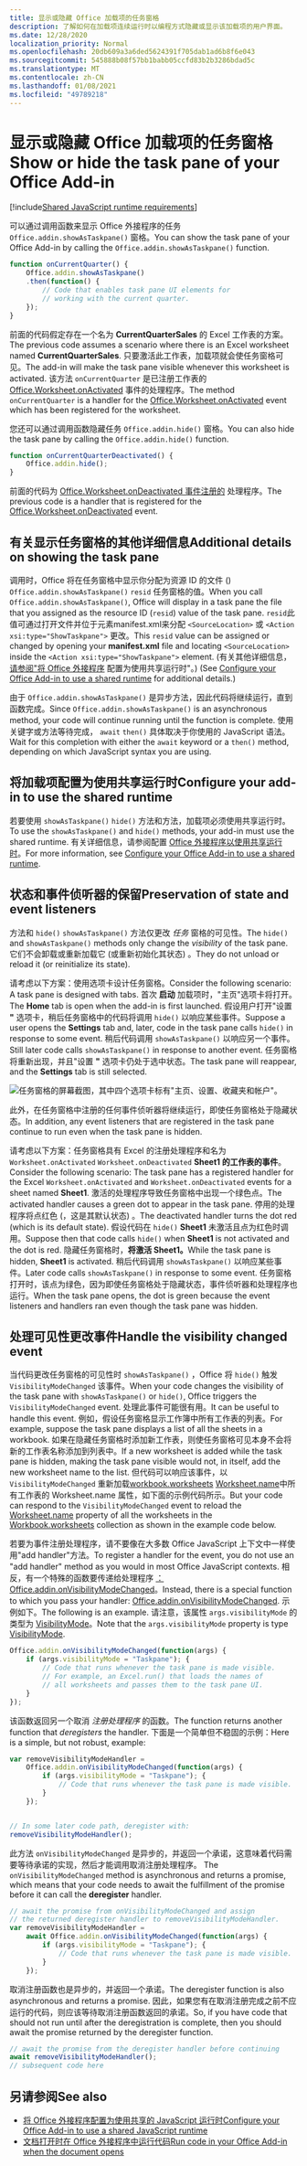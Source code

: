 ```yaml
---
title: 显示或隐藏 Office 加载项的任务窗格
description: 了解如何在加载项连续运行时以编程方式隐藏或显示该加载项的用户界面。
ms.date: 12/28/2020
localization_priority: Normal
ms.openlocfilehash: 20db609a3a6ded5624391f705dab1ad6b8f6e043
ms.sourcegitcommit: 545888b08f57bb1babb05ccfd83b2b3286bdad5c
ms.translationtype: MT
ms.contentlocale: zh-CN
ms.lasthandoff: 01/08/2021
ms.locfileid: "49789218"
---
```

# <a name="show-or-hide-the-task-pane-of-your-office-add-in"></a><span data-ttu-id="701f1-103">显示或隐藏 Office 加载项的任务窗格</span><span class="sxs-lookup"><span data-stu-id="701f1-103">Show or hide the task pane of your Office Add-in</span></span>

[!include[Shared JavaScript runtime requirements](../includes/shared-runtime-requirements-note.md)]

<span data-ttu-id="701f1-104">可以通过调用函数来显示 Office 外接程序的任务 `Office.addin.showAsTaskpane()` 窗格。</span><span class="sxs-lookup"><span data-stu-id="701f1-104">You can show the task pane of your Office Add-in by calling the `Office.addin.showAsTaskpane()` function.</span></span>

```javascript
function onCurrentQuarter() {
    Office.addin.showAsTaskpane()
    .then(function() {
        // Code that enables task pane UI elements for
        // working with the current quarter.
    });
}
```

<span data-ttu-id="701f1-105">前面的代码假定存在一个名为 **CurrentQuarterSales** 的 Excel 工作表的方案。</span><span class="sxs-lookup"><span data-stu-id="701f1-105">The previous code assumes a scenario where there is an Excel worksheet named **CurrentQuarterSales**.</span></span> <span data-ttu-id="701f1-106">只要激活此工作表，加载项就会使任务窗格可见。</span><span class="sxs-lookup"><span data-stu-id="701f1-106">The add-in will make the task pane visible whenever this worksheet is activated.</span></span> <span data-ttu-id="701f1-107">该方法 `onCurrentQuarter` 是已注册工作表的 [Office.Worksheet.onActivated](/javascript/api/excel/excel.worksheet?view=excel-js-preview&preserve-view=true#onactivated) 事件的处理程序。</span><span class="sxs-lookup"><span data-stu-id="701f1-107">The method `onCurrentQuarter` is a handler for the [Office.Worksheet.onActivated](/javascript/api/excel/excel.worksheet?view=excel-js-preview&preserve-view=true#onactivated) event which has been registered for the worksheet.</span></span>

<span data-ttu-id="701f1-108">您还可以通过调用函数隐藏任务 `Office.addin.hide()` 窗格。</span><span class="sxs-lookup"><span data-stu-id="701f1-108">You can also hide the task pane by calling the `Office.addin.hide()` function.</span></span>

```javascript
function onCurrentQuarterDeactivated() {
    Office.addin.hide();
}
```

<span data-ttu-id="701f1-109">前面的代码为 [Office.Worksheet.onDeactivated 事件注册的](/javascript/api/excel/excel.worksheet?view=excel-js-preview&preserve-view=true#ondeactivated) 处理程序。</span><span class="sxs-lookup"><span data-stu-id="701f1-109">The previous code is a handler that is registered for the [Office.Worksheet.onDeactivated](/javascript/api/excel/excel.worksheet?view=excel-js-preview&preserve-view=true#ondeactivated) event.</span></span>

## <a name="additional-details-on-showing-the-task-pane"></a><span data-ttu-id="701f1-110">有关显示任务窗格的其他详细信息</span><span class="sxs-lookup"><span data-stu-id="701f1-110">Additional details on showing the task pane</span></span>

<span data-ttu-id="701f1-111">调用时，Office 将在任务窗格中显示你分配为资源 ID 的文件 () `Office.addin.showAsTaskpane()` `resid` 任务窗格的值。</span><span class="sxs-lookup"><span data-stu-id="701f1-111">When you call `Office.addin.showAsTaskpane()`, Office will display in a task pane the file that you assigned as the resource ID (`resid`) value of the task pane.</span></span> <span data-ttu-id="701f1-112">`resid`此值可通过打开文件并位于元素manifest.xml来分配 `<SourceLocation>` 或 `<Action xsi:type="ShowTaskpane">` 更改。</span><span class="sxs-lookup"><span data-stu-id="701f1-112">This `resid` value can be assigned or changed by opening your **manifest.xml** file and locating `<SourceLocation>` inside the `<Action xsi:type="ShowTaskpane">` element.</span></span>
<span data-ttu-id="701f1-113"> (有关其他详细信息， [请参阅"将 Office 外接程序](configure-your-add-in-to-use-a-shared-runtime.md) 配置为使用共享运行时"。) </span><span class="sxs-lookup"><span data-stu-id="701f1-113">(See [Configure your Office Add-in to use a shared runtime](configure-your-add-in-to-use-a-shared-runtime.md) for additional details.)</span></span>

<span data-ttu-id="701f1-114">由于 `Office.addin.showAsTaskpane()` 是异步方法，因此代码将继续运行，直到函数完成。</span><span class="sxs-lookup"><span data-stu-id="701f1-114">Since `Office.addin.showAsTaskpane()` is an asynchronous method, your code will continue running until the function is complete.</span></span> <span data-ttu-id="701f1-115">使用关键字或方法等待完成， `await` `then()` 具体取决于你使用的 JavaScript 语法。</span><span class="sxs-lookup"><span data-stu-id="701f1-115">Wait for this completion with either the `await` keyword or a `then()` method, depending on which JavaScript syntax you are using.</span></span>

## <a name="configure-your-add-in-to-use-the-shared-runtime"></a><span data-ttu-id="701f1-116">将加载项配置为使用共享运行时</span><span class="sxs-lookup"><span data-stu-id="701f1-116">Configure your add-in to use the shared runtime</span></span>

<span data-ttu-id="701f1-117">若要使用 `showAsTaskpane()` `hide()` 方法和方法，加载项必须使用共享运行时。</span><span class="sxs-lookup"><span data-stu-id="701f1-117">To use the `showAsTaskpane()` and `hide()` methods, your add-in must use the shared runtime.</span></span> <span data-ttu-id="701f1-118">有关详细信息，请参阅配置 [Office 外接程序以使用共享运行时](configure-your-add-in-to-use-a-shared-runtime.md)。</span><span class="sxs-lookup"><span data-stu-id="701f1-118">For more information, see [Configure your Office Add-in to use a shared runtime](configure-your-add-in-to-use-a-shared-runtime.md).</span></span>

## <a name="preservation-of-state-and-event-listeners"></a><span data-ttu-id="701f1-119">状态和事件侦听器的保留</span><span class="sxs-lookup"><span data-stu-id="701f1-119">Preservation of state and event listeners</span></span>

<span data-ttu-id="701f1-120">方法和 `hide()` `showAsTaskpane()` 方法仅更改 *任务* 窗格的可见性。</span><span class="sxs-lookup"><span data-stu-id="701f1-120">The `hide()` and `showAsTaskpane()` methods only change the *visibility* of the task pane.</span></span> <span data-ttu-id="701f1-121">它们不会卸载或重新加载它 (或重新初始化其状态) 。</span><span class="sxs-lookup"><span data-stu-id="701f1-121">They do not unload or reload it (or reinitialize its state).</span></span>

<span data-ttu-id="701f1-122">请考虑以下方案：使用选项卡设计任务窗格。</span><span class="sxs-lookup"><span data-stu-id="701f1-122">Consider the following scenario: A task pane is designed with tabs.</span></span> <span data-ttu-id="701f1-123">首次 **启动** 加载项时，"主页"选项卡将打开。</span><span class="sxs-lookup"><span data-stu-id="701f1-123">The **Home** tab is open when the add-in is first launched.</span></span> <span data-ttu-id="701f1-124">假设用户打开"设置 **"** 选项卡，稍后任务窗格中的代码将调用 `hide()` 以响应某些事件。</span><span class="sxs-lookup"><span data-stu-id="701f1-124">Suppose a user opens the **Settings** tab and, later, code in the task pane calls `hide()` in response to some event.</span></span> <span data-ttu-id="701f1-125">稍后代码调用 `showAsTaskpane()` 以响应另一个事件。</span><span class="sxs-lookup"><span data-stu-id="701f1-125">Still later code calls `showAsTaskpane()` in response to another event.</span></span> <span data-ttu-id="701f1-126">任务窗格将重新出现，并且"设置 **"** 选项卡仍处于选中状态。</span><span class="sxs-lookup"><span data-stu-id="701f1-126">The task pane will reappear, and the **Settings** tab is still selected.</span></span>

![任务窗格的屏幕截图，其中四个选项卡标有"主页、设置、收藏夹和帐户"。](../images/TaskpaneWithTabs.png)

<span data-ttu-id="701f1-128">此外，在任务窗格中注册的任何事件侦听器将继续运行，即使任务窗格处于隐藏状态。</span><span class="sxs-lookup"><span data-stu-id="701f1-128">In addition, any event listeners that are registered in the task pane continue to run even when the task pane is hidden.</span></span>

<span data-ttu-id="701f1-129">请考虑以下方案：任务窗格具有 Excel 的注册处理程序和名为 `Worksheet.onActivated` `Worksheet.onDeactivated` **Sheet1 的工作表的事件**。</span><span class="sxs-lookup"><span data-stu-id="701f1-129">Consider the following scenario: The task pane has a registered handler for the Excel `Worksheet.onActivated` and `Worksheet.onDeactivated` events for a sheet named **Sheet1**.</span></span> <span data-ttu-id="701f1-130">激活的处理程序导致任务窗格中出现一个绿色点。</span><span class="sxs-lookup"><span data-stu-id="701f1-130">The activated handler causes a green dot to appear in the task pane.</span></span> <span data-ttu-id="701f1-131">停用的处理程序将点红色 (，这是其默认状态) 。</span><span class="sxs-lookup"><span data-stu-id="701f1-131">The deactivated handler turns the dot red (which is its default state).</span></span> <span data-ttu-id="701f1-132">假设代码在 `hide()` **Sheet1** 未激活且点为红色时调用。</span><span class="sxs-lookup"><span data-stu-id="701f1-132">Suppose then that code calls `hide()` when **Sheet1** is not activated and the dot is red.</span></span> <span data-ttu-id="701f1-133">隐藏任务窗格时，**将激活 Sheet1。**</span><span class="sxs-lookup"><span data-stu-id="701f1-133">While the task pane is hidden, **Sheet1** is activated.</span></span> <span data-ttu-id="701f1-134">稍后代码调用 `showAsTaskpane()` 以响应某些事件。</span><span class="sxs-lookup"><span data-stu-id="701f1-134">Later code calls `showAsTaskpane()` in response to some event.</span></span> <span data-ttu-id="701f1-135">任务窗格打开时，该点为绿色，因为即使任务窗格处于隐藏状态，事件侦听器和处理程序也运行。</span><span class="sxs-lookup"><span data-stu-id="701f1-135">When the task pane opens, the dot is green because the event listeners and handlers ran even though the task pane was hidden.</span></span>

## <a name="handle-the-visibility-changed-event"></a><span data-ttu-id="701f1-136">处理可见性更改事件</span><span class="sxs-lookup"><span data-stu-id="701f1-136">Handle the visibility changed event</span></span>

<span data-ttu-id="701f1-137">当代码更改任务窗格的可见性时 `showAsTaskpane()` ，Office 将 `hide()` 触发 `VisibilityModeChanged` 该事件。</span><span class="sxs-lookup"><span data-stu-id="701f1-137">When your code changes the visibility of the task pane with `showAsTaskpane()` or `hide()`, Office triggers the `VisibilityModeChanged` event.</span></span> <span data-ttu-id="701f1-138">处理此事件可能很有用。</span><span class="sxs-lookup"><span data-stu-id="701f1-138">It can be useful to handle this event.</span></span> <span data-ttu-id="701f1-139">例如，假设任务窗格显示工作簿中所有工作表的列表。</span><span class="sxs-lookup"><span data-stu-id="701f1-139">For example, suppose the task pane displays a list of all the sheets in a workbook.</span></span> <span data-ttu-id="701f1-140">如果在隐藏任务窗格时添加新工作表，则使任务窗格可见本身不会将新的工作表名称添加到列表中。</span><span class="sxs-lookup"><span data-stu-id="701f1-140">If a new worksheet is added while the task pane is hidden, making the task pane visible would not, in itself, add the new worksheet name to the list.</span></span> <span data-ttu-id="701f1-141">但代码可以响应该事件，以 `VisibilityModeChanged` 重新加载[workbook.worksheets](/javascript/api/excel/excel.workbook#worksheets) [Worksheet.name](/javascript/api/excel/excel.worksheet#name)中所有工作表的 Worksheet.name 属性，如下面的示例代码所示。</span><span class="sxs-lookup"><span data-stu-id="701f1-141">But your code can respond to the `VisibilityModeChanged` event to reload the [Worksheet.name](/javascript/api/excel/excel.worksheet#name) property of all the worksheets in the [Workbook.worksheets](/javascript/api/excel/excel.workbook#worksheets) collection as shown in the example code below.</span></span>

<span data-ttu-id="701f1-142">若要为事件注册处理程序，请不要像在大多数 Office JavaScript 上下文中一样使用"add handler"方法。</span><span class="sxs-lookup"><span data-stu-id="701f1-142">To register a handler for the event, you do not use an "add handler" method as you would in most Office JavaScript contexts.</span></span> <span data-ttu-id="701f1-143">相反，有一个特殊的函数要传递给处理程序 [：Office.addin.onVisibilityModeChanged](/javascript/api/office/office.addin#onvisibilitymodechanged-listener-)。</span><span class="sxs-lookup"><span data-stu-id="701f1-143">Instead, there is a special function to which you pass your handler: [Office.addin.onVisibilityModeChanged](/javascript/api/office/office.addin#onvisibilitymodechanged-listener-).</span></span> <span data-ttu-id="701f1-144">示例如下。</span><span class="sxs-lookup"><span data-stu-id="701f1-144">The following is an example.</span></span> <span data-ttu-id="701f1-145">请注意，该属性 `args.visibilityMode` 的类型为 [VisibilityMode](/javascript/api/office/office.visibilitymode)。</span><span class="sxs-lookup"><span data-stu-id="701f1-145">Note that the `args.visibilityMode` property is type [VisibilityMode](/javascript/api/office/office.visibilitymode).</span></span>

```javascript
Office.addin.onVisibilityModeChanged(function(args) {
    if (args.visibilityMode = "Taskpane"); {
        // Code that runs whenever the task pane is made visible.
        // For example, an Excel.run() that loads the names of
        // all worksheets and passes them to the task pane UI.
    }
});
```

<span data-ttu-id="701f1-146">该函数返回另一个取消 *注册处理程序* 的函数。</span><span class="sxs-lookup"><span data-stu-id="701f1-146">The function returns another function that *deregisters* the handler.</span></span> <span data-ttu-id="701f1-147">下面是一个简单但不稳固的示例：</span><span class="sxs-lookup"><span data-stu-id="701f1-147">Here is a simple, but not robust, example:</span></span>

```javascript
var removeVisibilityModeHandler =
    Office.addin.onVisibilityModeChanged(function(args) {
        if (args.visibilityMode = "Taskpane"); {
            // Code that runs whenever the task pane is made visible.
        }
    });


// In some later code path, deregister with:
removeVisibilityModeHandler();
```

<span data-ttu-id="701f1-148">此方法 `onVisibilityModeChanged` 是异步的，并返回一个承诺，这意味着代码需要等待承诺的实现，然后才能调用取消注册处理程序。 </span><span class="sxs-lookup"><span data-stu-id="701f1-148">The `onVisibilityModeChanged` method is asynchronous and returns a promise, which means that your code needs to await the fulfillment of the promise before it can call the **deregister** handler.</span></span>

```javascript
// await the promise from onVisibilityModeChanged and assign
// the returned deregister handler to removeVisibilityModeHandler.
var removeVisibilityModeHandler =
    await Office.addin.onVisibilityModeChanged(function(args) {
        if (args.visibilityMode = "Taskpane"); {
            // Code that runs whenever the task pane is made visible.
        }
    });
```

<span data-ttu-id="701f1-149">取消注册函数也是异步的，并返回一个承诺。</span><span class="sxs-lookup"><span data-stu-id="701f1-149">The deregister function is also asynchronous and returns a promise.</span></span> <span data-ttu-id="701f1-150">因此，如果您有在取消注册完成之前不应运行的代码，则应该等待取消注册函数返回的承诺。</span><span class="sxs-lookup"><span data-stu-id="701f1-150">So, if you have code that should not run until after the deregistration is complete, then you should await the promise returned by the deregister function.</span></span>

```javascript
// await the promise from the deregister handler before continuing
await removeVisibilityModeHandler();
// subsequent code here
```

## <a name="see-also"></a><span data-ttu-id="701f1-151">另请参阅</span><span class="sxs-lookup"><span data-stu-id="701f1-151">See also</span></span>

- [<span data-ttu-id="701f1-152">将 Office 外接程序配置为使用共享的 JavaScript 运行时</span><span class="sxs-lookup"><span data-stu-id="701f1-152">Configure your Office Add-in to use a shared JavaScript runtime</span></span>](configure-your-add-in-to-use-a-shared-runtime.md)
- [<span data-ttu-id="701f1-153">文档打开时在 Office 外接程序中运行代码</span><span class="sxs-lookup"><span data-stu-id="701f1-153">Run code in your Office Add-in when the document opens</span></span>](run-code-on-document-open.md)
